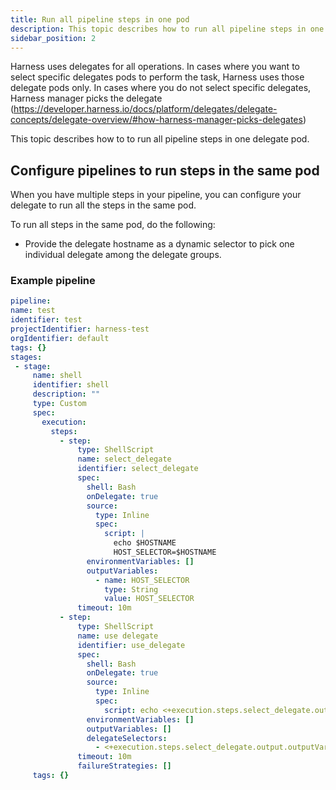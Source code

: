 ```yaml
---
title: Run all pipeline steps in one pod
description: This topic describes how to run all pipeline steps in one delegate pod.
sidebar_position: 2
---
```


Harness uses delegates for all operations. In cases where you want to select specific delegates pods to perform the task, Harness uses those delegate pods only. In cases where you do not select specific delegates, Harness manager picks the delegate (https://developer.harness.io/docs/platform/delegates/delegate-concepts/delegate-overview/#how-harness-manager-picks-delegates)

This topic describes how to to run all pipeline steps in one delegate pod.

## Configure pipelines to run steps in the same pod

When you have multiple steps in your pipeline, you can configure your delegate to run all the steps in the same pod.

To run all steps in the same pod, do the following:

* Provide the delegate hostname as a dynamic selector to pick one individual delegate among the delegate groups.

### Example pipeline

   ```yaml
   pipeline:
   name: test
   identifier: test
   projectIdentifier: harness-test
   orgIdentifier: default
   tags: {}
   stages:
    - stage:
        name: shell
        identifier: shell
        description: ""
        type: Custom
        spec:
          execution:
            steps:
              - step:
                  type: ShellScript
                  name: select_delegate
                  identifier: select_delegate
                  spec:
                    shell: Bash
                    onDelegate: true
                    source:
                      type: Inline
                      spec:
                        script: |
                          echo $HOSTNAME
                          HOST_SELECTOR=$HOSTNAME
                    environmentVariables: []
                    outputVariables:
                      - name: HOST_SELECTOR
                        type: String
                        value: HOST_SELECTOR
                  timeout: 10m
              - step:
                  type: ShellScript
                  name: use delegate
                  identifier: use_delegate
                  spec:
                    shell: Bash
                    onDelegate: true
                    source:
                      type: Inline
                      spec:
                        script: echo <+execution.steps.select_delegate.output.outputVariables.HOST_SELECTOR>
                    environmentVariables: []
                    outputVariables: []
                    delegateSelectors:
                      - <+execution.steps.select_delegate.output.outputVariables.HOST_SELECTOR>
                  timeout: 10m
                  failureStrategies: []
        tags: {}
   ```
